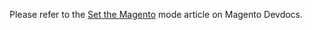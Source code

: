 Please refer to the <a href="https://devdocs.magento.com/guides/v2.2/config-guide/cli/config-cli-subcommands-mode.html" target="_self">Set the Magento</a> mode article on Magento Devdocs.&nbsp;